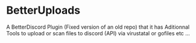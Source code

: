 # BetterUploads
A BetterDiscord Plugin (Fixed version of an old repo) that it has Aditionnal Tools to upload or scan files to discord (API) via virustatal or gofiles etc ...
